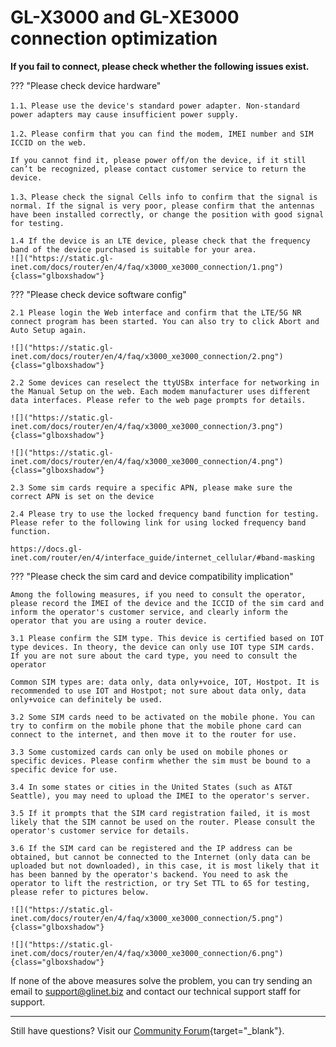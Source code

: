 # GL-X3000 and GL-XE3000 connection optimization

**If you fail to connect, please check whether the following issues exist.**


??? "Please check device hardware"

    1.1、Please use the device's standard power adapter. Non-standard power adapters may cause insufficient power supply.
    
    1.2、Please confirm that you can find the modem, IMEI number and SIM ICCID on the web. 
    
    If you cannot find it, please power off/on the device, if it still can’t be recognized, please contact customer service to return the device.
    
    1.3、Please check the signal Cells info to confirm that the signal is normal. If the signal is very poor, please confirm that the antennas have been installed correctly, or change the position with good signal for testing.
    
    1.4 If the device is an LTE device, please check that the frequency band of the device purchased is suitable for your area.
    ![]("https://static.gl-inet.com/docs/router/en/4/faq/x3000_xe3000_connection/1.png"){class="glboxshadow"}



??? "Please check device software config"

    2.1 Please login the Web interface and confirm that the LTE/5G NR connect program has been started. You can also try to click Abort and  Auto Setup again.
    
    ![]("https://static.gl-inet.com/docs/router/en/4/faq/x3000_xe3000_connection/2.png"){class="glboxshadow"}
    
    2.2 Some devices can reselect the ttyUSBx interface for networking in the Manual Setup on the web. Each modem manufacturer uses different data interfaces. Please refer to the web page prompts for details.
    
    ![]("https://static.gl-inet.com/docs/router/en/4/faq/x3000_xe3000_connection/3.png"){class="glboxshadow"}
    
    ![]("https://static.gl-inet.com/docs/router/en/4/faq/x3000_xe3000_connection/4.png"){class="glboxshadow"}
    
    2.3 Some sim cards require a specific APN, please make sure the correct APN is set on the device
    
    2.4 Please try to use the locked frequency band function for testing. Please refer to the following link for using locked frequency band function.
    
    https://docs.gl-inet.com/router/en/4/interface_guide/internet_cellular/#band-masking



??? "Please check the sim card and device compatibility implication"

    Among the following measures, if you need to consult the operator, please record the IMEI of the device and the ICCID of the sim card and inform the operator's customer service, and clearly inform the operator that you are using a router device.
    
    3.1 Please confirm the SIM type. This device is certified based on IOT type devices. In theory, the device can only use IOT type SIM cards. If you are not sure about the card type, you need to consult the operator
    
    Common SIM types are: data only, data only+voice, IOT, Hostpot. It is recommended to use IOT and Hostpot; not sure about data only, data only+voice can definitely be used.
    
    3.2 Some SIM cards need to be activated on the mobile phone. You can try to confirm on the mobile phone that the mobile phone card can connect to the internet, and then move it to the router for use.
    
    3.3 Some customized cards can only be used on mobile phones or specific devices. Please confirm whether the sim must be bound to a specific device for use.
    
    3.4 In some states or cities in the United States (such as AT&T Seattle), you may need to upload the IMEI to the operator's server.
    
    3.5 If it prompts that the SIM card registration failed, it is most likely that the SIM cannot be used on the router. Please consult the operator's customer service for details.
    
    3.6 If the SIM card can be registered and the IP address can be obtained, but cannot be connected to the Internet (only data can be uploaded but not downloaded), in this case, it is most likely that it has been banned by the operator's backend. You need to ask the operator to lift the restriction, or try Set TTL to 65 for testing, please refer to pictures below.
    
    ![]("https://static.gl-inet.com/docs/router/en/4/faq/x3000_xe3000_connection/5.png"){class="glboxshadow"}
    
    ![]("https://static.gl-inet.com/docs/router/en/4/faq/x3000_xe3000_connection/6.png"){class="glboxshadow"}
    
If none of the above measures solve the problem, you can try sending an email to [support@glinet.biz](mailto:support@glinet.biz) and contact our technical support staff for support.

---

Still have questions? Visit our [Community Forum](https://forum.gl-inet.com){target="_blank"}.
